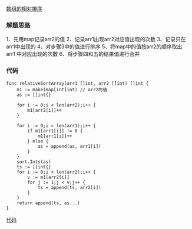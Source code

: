 [数组的相对排序](https://leetcode-cn.com/problems/relative-sort-array/)
### 解题思路
1、先用map记录arr2的值
2、记录arr1出现arr2对应值出现的次数
3、记录只在arr1中出现的
4、对步骤3中的值进行排序
5、将map中的值按arr2的顺序取出 arr1 中对应出现的次数
6、将步骤四和五的结果值进行合并

### 代码

```golang
func relativeSortArray(arr1 []int, arr2 []int) []int {
	m1 := make(map[int]int)	// arr2的值
	as := []int{}

	for i := 0;i < len(arr2);i++ {
		m1[arr2[i]]++
	}

	for i := 0;i < len(arr1);i++ {
		if m1[arr1[i]] != 0 {
			m1[arr1[i]]++
		} else {
			as = append(as, arr1[i])
		}
	}
	sort.Ints(as)
	ts := []int{}
	for i := 0;i < len(arr2);i++ {
		v := m1[arr2[i]]
		for j := 1;j < v;j++ {
			ts = append(ts, arr2[i])
		}
	}
	return append(ts, as...)
}
```
[代码](https://github.com/laijinhang/acm-go)
